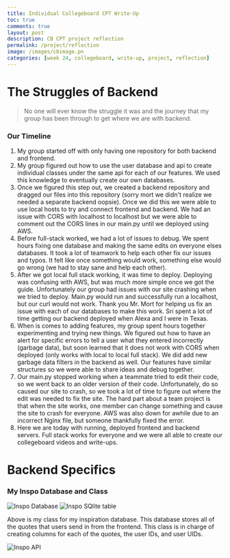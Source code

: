 ```yaml
---
title: Individual Collegeboard CPT Write-Up
toc: true
comments: true
layout: post
description: CB CPT project reflection
permalink: /project/reflection
image: /images/cbimage.pn
categories: [week 24, collegeboard, write-up, project, reflection]
---
```



# The Struggles of Backend
> No one will ever know the struggle it was and the journey that my group has been through to get where we are with backend. 

### Our Timeline

1. My group started off with only having one repository for both backend and frontend. 
2. My group figured out how to use the user database and api to create individual classes under the same api for each of our features. We used this knowledge to eventually create our own databases. 
3. Once we figured this step out, we created a backend repository and dragged our files into this repository (sorry mort we didn't realize we needed a separate backend oopsie). Once we did this we were able to use local hosts to try and connect frontend and backend. We had an issue with CORS with localhost to localhost but we were able to comment out the CORS lines in our main.py until we deployed using AWS.
4. Before full-stack worked, we had a lot of issues to debug. We spent hours fixing one database and making the same edits on everyone elses databases. It took a lot of teamwork to help each other fix our issues and typos. It felt like once something would work, something else would go wrong (we had to stay sane and help each other). 
5. After we got local full stack working, it was time to deploy. Deploying was confusing with AWS, but was much more simple once we got the guide. Unfortunately our group had issues with our site crashing when we tried to deploy. Main.py would run and successfully run a localhost, but our curl would not work. Thank you Mr. Mort for helping us fix an issue with each of our databases to make this work. Sri spent a lot of time getting our backend deployed when Alexa and I were in Texas. 
6. When is comes to adding features, my group spent hours together experimenting and trying new things. We figured out how to have an alert for specific errors to tell a user what they entered incorrectly (garbage data), but soon learned that it does not work with CORS when deployed (only works with local to local full stack). We did add new garbage data filters in the backend as well. Our features have similar structures so we were able to share ideas and debug together. 
7. Our main.py stopped working when a teammate tried to edit their code, so we went back to an older version of their code. Unfortunately, do so caused our site to crash, so we took a lot of time to figure out where the edit was needed to fix the site. The hard part about a team project is that when the site works, one member can change something and cause the site to crash for everyone. AWS was also down for awhile due to an incorrect Nginx file, but someone thankfully fixed the error.
8. Here we are today with running, deployed frontend and backend servers. Full stack works for everyone and we were all able to create our collegeboard videos and write-ups. 


# Backend Specifics

### My Inspo Database and Class

![Inspo Database]({{site.baseurl}}/images/inspodatabase.png)
![Inspo SQlite table]({{site.baseurl}}/images/insposqlite.png)

Above is my class for my inspiration database. This database stores all of the quotes that users send in from the frontend. This class is in charge of creating columns for each of the quotes, the user IDs, and user UIDs. 

![Inspo API]({{site.baseurl}}/images/inspodatabase.png)
